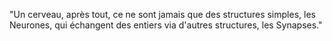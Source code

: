 "Un cerveau, après tout, ce ne sont jamais que des structures simples, les Neurones, qui échangent des entiers via d'autres structures, les Synapses."